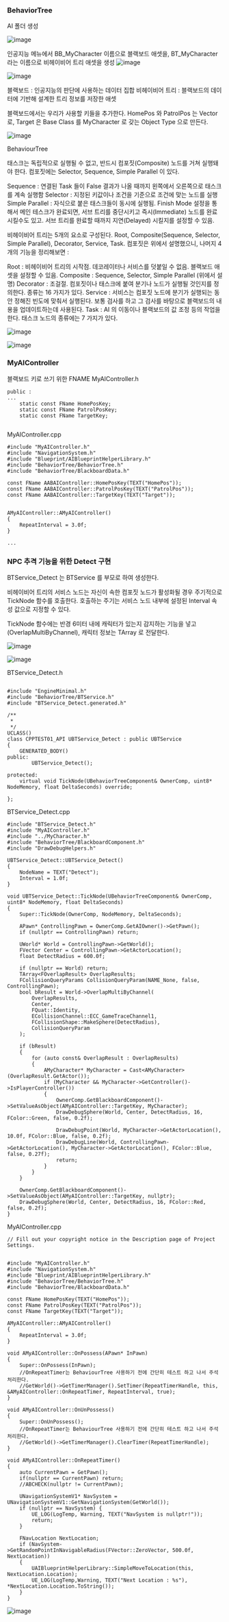 ### BehaviorTree

AI 폴더 생성

![image](https://user-images.githubusercontent.com/29656900/188062592-aa2539a0-4b61-49e8-99a7-500d30d8a13a.png)


인공지능 메뉴에서 BB_MyCharacter 이름으로 블랙보드 애셋을, BT_MyCharacter 라는 이름으로 비헤이비어 트리 애셋을 생성
![image](https://user-images.githubusercontent.com/29656900/188062684-ea946ddf-2e2c-4dd0-975d-eeec616f56e1.png)

![image](https://user-images.githubusercontent.com/29656900/188062761-d191efa3-c07e-4f49-9bdc-1876bc6c5fde.png)

블랙보드 : 인공지능의 판단에 사용하는 데이터 집합
비헤이비어 트리 : 블랙보드의 데이터에 기반해 설계한 트리 정보를 저장한 애셋

블랙보드에서는 우리가 사용할 키들을 추가한다. HomePos 와 PatrolPos 는 Vector 로, Target 은 Base Class 를 MyCharacter 로 갖는 Object Type 으로 만든다.

![image](https://user-images.githubusercontent.com/29656900/188063047-eb42c5fb-83b5-4b23-ac24-4c5dec0f3307.png)


BehaviourTree

태스크는 독립적으로 실행될 수 없고, 반드시 컴포짓(Composite) 노드를 거쳐 실행돼야 한다. 컴포짓에는 Selector, Sequence, Simple Parallel 이 있다.

Sequence : 연결된 Task 들이 False 결과가 나올 때까지 왼쪽에서 오른쪽으로 태스크를 계속 실행함
Selector : 지정된 키값이나 조건을 기준으로 조건에 맞는 노드를 실행
Simple Parallel : 자식으로 붙은 태스크들이 동시에 실행됨.  Finish Mode 설정을 통해서 메인 테스크가 완료되면, 서브 트리를 중단시키고 즉시(Immediate) 노드를 완료시킬수도 있고. 서브 트리를 완료할 때까지 지연(Delayed) 시킬지를 설정할 수 있음.


비헤이비어 트리는 5개의 요소로 구성된다. Root, Composite(Sequence, Selector, Simple Parallel), Decorator, Service, Task. 컴포짓은 위에서 설명했으니, 나머지 4개의 기능을 정리해보면 :

Root : 비헤이비어 트리의 시작점. 데코레이터나 서비스를 덧붙일 수 없음. 블랙보드 애셋을 설정할 수 있음.
Composite : Sequence, Selector, Simple Parallel (위에서 설명)
Decorator : 조걸절. 컴포짓이나 태스크에 붙여 분기나 노드가 실행될 것인지를 정의한다. 종류는 16 가지가 있다.
Service : 서비스는 컴포짓 노드에 분기가 실행되는 동안 정해진 빈도에 맞춰서 실행된다. 보통 검사를 하고 그 검사를 바탕으로 블랙보드의 내용을 업데이트하는데 사용된다.
Task : AI 의 이동이나 블랙보드의 값 조정 등의 작업을 한다. 태스크 노드의 종류에는 7 가지가 있다.


![image](https://user-images.githubusercontent.com/29656900/188063698-1e04ec5a-733a-4b82-8215-1b466ef17385.png)

![image](https://user-images.githubusercontent.com/29656900/188064051-5022360b-1869-42cd-ba94-417ac225152e.png)


### MyAIController 

블랙보드 키로 쓰기 위한 FNAME 
MyAIController.h
```
public :
...
	static const FName HomePosKey;
	static const FName PatrolPosKey;
	static const FName TargetKey;
	

```
MyAIController.cpp
```
#include "MyAIController.h"
#include "NavigationSystem.h"
#include "Blueprint/AIBlueprintHelperLibrary.h"
#include "BehaviorTree/BehaviorTree.h"
#include "BehaviorTree/BlackboardData.h"

const FName AABAIController::HomePosKey(TEXT("HomePos"));
const FName AABAIController::PatrolPosKey(TEXT("PatrolPos"));
const FName AABAIController::TargetKey(TEXT("Target"));


AMyAIController::AMyAIController()
{
	RepeatInterval = 3.0f;
}

...
```
### NPC 추격 기능을 위한 Detect 구현
BTService_Detect 는 BTService 를 부모로 하여 생성한다.

비헤이비어 트리의 서비스 노드는 자신이 속한 컴포짓 노드가 활성화될 경우 주기적으로 TickNode 함수를 호출한다. 호출하는 주기는 서비스 노드 내부에 설정된 Interval 속성 값으로 지정할 수 있다.

TickNode 함수에는 반경 6미터 내에 캐릭터가 있는지 감지하는 기능을 넣고(OverlapMultiByChannel), 캐릭터 정보는 TArray 로 전달한다.

![image](https://user-images.githubusercontent.com/29656900/188064493-6739b44c-14c8-40cd-ab6e-6dccb186b053.png)


![image](https://user-images.githubusercontent.com/29656900/188064401-fcb95b93-93d2-416f-8f29-48c49d9f0b98.png)

BTService_Detect.h
```

#include "EngineMinimal.h"
#include "BehaviorTree/BTService.h"
#include "BTService_Detect.generated.h"

/**
 * 
 */
UCLASS()
class CPPTEST01_API UBTService_Detect : public UBTService
{
	GENERATED_BODY()
public:
		UBTService_Detect();

protected:
	virtual void TickNode(UBehaviorTreeComponent& OwnerComp, uint8* NodeMemory, float DeltaSeconds) override;

};

```



BTService_Detect.cpp
```
#include "BTService_Detect.h"
#include "MyAIController.h"
#include "../MyCharacter.h"
#include "BehaviorTree/BlackboardComponent.h"
#include "DrawDebugHelpers.h"

UBTService_Detect::UBTService_Detect()
{
	NodeName = TEXT("Detect");
	Interval = 1.0f;
}

void UBTService_Detect::TickNode(UBehaviorTreeComponent& OwnerComp, uint8* NodeMemory, float DeltaSeconds)
{
	Super::TickNode(OwnerComp, NodeMemory, DeltaSeconds);

	APawn* ControllingPawn = OwnerComp.GetAIOwner()->GetPawn();
	if (nullptr == ControllingPawn) return;

	UWorld* World = ControllingPawn->GetWorld();
	FVector Center = ControllingPawn->GetActorLocation();
	float DetectRadius = 600.0f;

	if (nullptr == World) return;
	TArray<FOverlapResult> OverlapResults;
	FCollisionQueryParams CollisionQueryParam(NAME_None, false, ControllingPawn);
	bool bResult = World->OverlapMultiByChannel(
		OverlapResults,
		Center,
		FQuat::Identity,
		ECollisionChannel::ECC_GameTraceChannel1,
		FCollisionShape::MakeSphere(DetectRadius),
		CollisionQueryParam
	);

	if (bResult)
	{
		for (auto const& OverlapResult : OverlapResults)
		{
			AMyCharacter* MyCharacter = Cast<AMyCharacter>(OverlapResult.GetActor());
			if (MyCharacter && MyCharacter->GetController()->IsPlayerController())
			{
				OwnerComp.GetBlackboardComponent()->SetValueAsObject(AMyAIController::TargetKey, MyCharacter);
				DrawDebugSphere(World, Center, DetectRadius, 16, FColor::Green, false, 0.2f);

				DrawDebugPoint(World, MyCharacter->GetActorLocation(), 10.0f, FColor::Blue, false, 0.2f);
				DrawDebugLine(World, ControllingPawn->GetActorLocation(), MyCharacter->GetActorLocation(), FColor::Blue, false, 0.27f);
				return;
			}
		}
	}

	OwnerComp.GetBlackboardComponent()->SetValueAsObject(AMyAIController::TargetKey, nullptr);
	DrawDebugSphere(World, Center, DetectRadius, 16, FColor::Red, false, 0.2f);
}
```

MyAIController.cpp
```
// Fill out your copyright notice in the Description page of Project Settings.


#include "MyAIController.h"
#include "NavigationSystem.h"
#include "Blueprint/AIBlueprintHelperLibrary.h"
#include "BehaviorTree/BehaviorTree.h"
#include "BehaviorTree/BlackboardData.h"
 
const FName HomePosKey(TEXT("HomePos"));
const FName PatrolPosKey(TEXT("PatrolPos"));
const FName TargetKey(TEXT("Target"));

AMyAIController::AMyAIController()
{
	RepeatInterval = 3.0f;
}

void AMyAIController::OnPossess(APawn* InPawn)
{
	Super::OnPossess(InPawn);
	//OnRepeatTimer는 BehaviourTree 사용하기 전에 간단히 테스트 하고 나서 주석처리한다.
	//GetWorld()->GetTimerManager().SetTimer(RepeatTimerHandle, this, &AMyAIController::OnRepeatTimer, RepeatInterval, true);
}

void AMyAIController::OnUnPossess()
{
	Super::OnUnPossess();
	//OnRepeatTimer는 BehaviourTree 사용하기 전에 간단히 테스트 하고 나서 주석처리한다.
	//GetWorld()->GetTimerManager().ClearTimer(RepeatTimerHandle);
}

void AMyAIController::OnRepeatTimer()
{
	auto CurrentPawn = GetPawn();
	if(nullptr == CurrentPawn) return;
	//ABCHECK(nullptr != CurrentPawn);

	UNavigationSystemV1* NavSystem = UNavigationSystemV1::GetNavigationSystem(GetWorld());
	if (nullptr == NavSystem) {
		UE_LOG(LogTemp, Warning, TEXT("NavSystem is nullptr!"));
		return;
	}

	FNavLocation NextLocation;
	if (NavSystem->GetRandomPointInNavigableRadius(FVector::ZeroVector, 500.0f, NextLocation))
	{
		UAIBlueprintHelperLibrary::SimpleMoveToLocation(this, NextLocation.Location);
		UE_LOG(LogTemp,Warning, TEXT("Next Location : %s"), *NextLocation.Location.ToString());
	}
}
```



![image](https://user-images.githubusercontent.com/29656900/188063332-44c1a513-a885-4e59-a0e6-ef29b0d3c31b.png)
